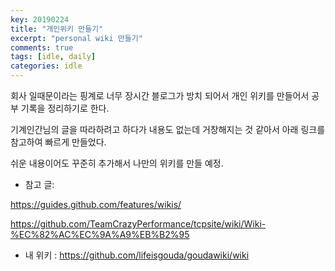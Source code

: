 ```yaml
---
key: 20190224
title: "개인위키 만들기"
excerpt: "personal wiki 만들기"
comments: true
tags: [idle, daily]
categories: idle
---
```




회사 일때문이라는 핑계로 너무 장시간 블로그가 방치 되어서 개인 위키를 만들어서 공부 기록을 정리하기로 한다.

기계인간님의 글을 따라하려고 하다가 내용도 없는데 거창해지는 것 같아서 아래 링크를 참고하여 빠르게 만들었다.

쉬운 내용이어도 꾸준히 추가해서 나만의 위키를 만들 예정.

* 참고 글: 

https://guides.github.com/features/wikis/

https://github.com/TeamCrazyPerformance/tcpsite/wiki/Wiki-%EC%82%AC%EC%9A%A9%EB%B2%95



* 내 위키 : https://github.com/lifeisgouda/goudawiki/wiki